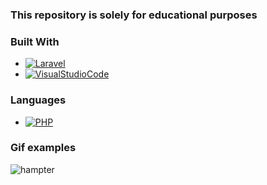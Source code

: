 ### This repository is solely for educational purposes


### Built With

* [![Laravel][Laravel.com]][Laravel-url]
* [![VisualStudioCode][visual.com]][visual-url]

### Languages

* [![PHP][php.com]][php-url]




### Gif examples
![hampter](https://user-images.githubusercontent.com/86321092/221534029-b3beb583-0e52-42ac-aa71-bb27bb9663bb.gif)













<!-- MARKDOWN LINKS & IMAGES -->

[Laravel.com]: https://img.shields.io/badge/Laravel-FF2D20?style=for-the-badge&logo=laravel&logoColor=white&scale=3
[Laravel-url]: https://laravel.com
[php.com]: https://badgen.net/badge/icon/php?icon=php&label&scale=2
[php-url]: https://www.php.net/
[visual.com]: https://badgen.net/badge/icon/visualstudio?icon=visualstudio&label&scale=2
[visual-url]: https://code.visualstudio.com/
